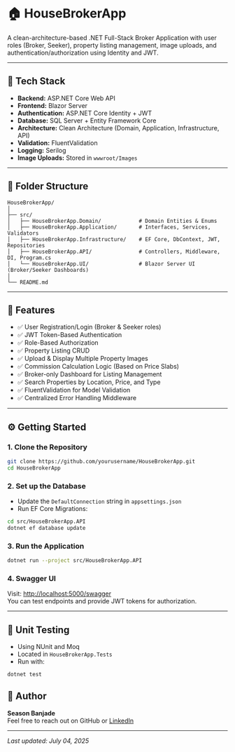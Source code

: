 # 🏠 HouseBrokerApp

A clean-architecture-based .NET Full-Stack Broker Application with user roles (Broker, Seeker), property listing management, image uploads, and authentication/authorization using Identity and JWT.

---

## 🧱 Tech Stack

- **Backend:** ASP.NET Core Web API  
- **Frontend:** Blazor Server  
- **Authentication:** ASP.NET Core Identity + JWT  
- **Database:** SQL Server + Entity Framework Core  
- **Architecture:** Clean Architecture (Domain, Application, Infrastructure, API)  
- **Validation:** FluentValidation  
- **Logging:** Serilog  
- **Image Uploads:** Stored in `wwwroot/Images`

---

## 📂 Folder Structure

```
HouseBrokerApp/
│
├── src/
│   ├── HouseBrokerApp.Domain/            # Domain Entities & Enums
│   ├── HouseBrokerApp.Application/       # Interfaces, Services, Validators
│   ├── HouseBrokerApp.Infrastructure/    # EF Core, DbContext, JWT, Repositories
│   ├── HouseBrokerApp.API/               # Controllers, Middleware, DI, Program.cs
│   └── HouseBrokerApp.UI/                # Blazor Server UI (Broker/Seeker Dashboards)
│
└── README.md
```

---

## 🚀 Features

- ✅ User Registration/Login (Broker & Seeker roles)
- ✅ JWT Token-Based Authentication
- ✅ Role-Based Authorization
- ✅ Property Listing CRUD
- ✅ Upload & Display Multiple Property Images
- ✅ Commission Calculation Logic (Based on Price Slabs)
- ✅ Broker-only Dashboard for Listing Management
- ✅ Search Properties by Location, Price, and Type
- ✅ FluentValidation for Model Validation
- ✅ Centralized Error Handling Middleware

---

## ⚙️ Getting Started

### 1. Clone the Repository

```bash
git clone https://github.com/yourusername/HouseBrokerApp.git
cd HouseBrokerApp
```

### 2. Set up the Database

- Update the `DefaultConnection` string in `appsettings.json`
- Run EF Core Migrations:

```bash
cd src/HouseBrokerApp.API
dotnet ef database update
```

### 3. Run the Application

```bash
dotnet run --project src/HouseBrokerApp.API
```

### 4. Swagger UI

Visit: [http://localhost:5000/swagger](http://localhost:5000/swagger)  
You can test endpoints and provide JWT tokens for authorization.

---

## 🧪 Unit Testing

- Using NUnit and Moq  
- Located in `HouseBrokerApp.Tests`  
- Run with:

```bash
dotnet test
```


## 🙌 Author

**Season Banjade**  
Feel free to reach out on GitHub or [LinkedIn](#)

---

_Last updated: July 04, 2025_
